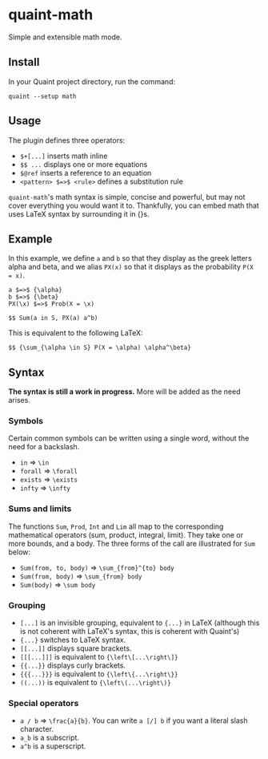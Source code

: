 
# quaint-math

Simple and extensible math mode.

## Install

In your Quaint project directory, run the command:

    quaint --setup math


## Usage

The plugin defines three operators:

* `$+[...]` inserts math inline
* `$$ ...` displays one or more equations
* `$@ref` inserts a reference to an equation
* `<pattern> $=>$ <rule>` defines a substitution rule

`quaint-math`'s math syntax is simple, concise and powerful, but may
not cover everything you would want it to. Thankfully, you can embed
math that uses LaTeX syntax by surrounding it in {}s.


## Example

In this example, we define `a` and `b` so that they display as the
greek letters alpha and beta, and we alias `PX(x)` so that it displays
as the probability `P(X = x)`.

```
a $=>$ {\alpha}
b $=>$ {\beta}
PX(\x) $=>$ Prob(X = \x)

$$ Sum(a in S, PX(a) a^b)
```

This is equivalent to the following LaTeX:

```
$$ {\sum_{\alpha \in S} P(X = \alpha) \alpha^\beta}
```


## Syntax

**The syntax is still a work in progress.** More will be added as the need arises.

### Symbols

Certain common symbols can be written using a single word, without the
need for a backslash.

* `in` => `\in`
* `forall` => `\forall`
* `exists` => `\exists`
* `infty` => `\infty`

### Sums and limits

The functions `Sum`, `Prod`, `Int` and `Lim` all map to the
corresponding mathematical operators (sum, product, integral,
limit). They take one or more bounds, and a body. The three forms of
the call are illustrated for `Sum` below:

* `Sum(from, to, body)` => `\sum_{from}^{to} body`
* `Sum(from, body)` => `\sum_{from} body`
* `Sum(body)` => `\sum body`

### Grouping

* `[...]` is an invisible grouping, equivalent to `{...}` in LaTeX
  (although this is not coherent with LaTeX's syntax, this is coherent
  with Quaint's)
* `{...}` switches to LaTeX syntax.
* `[[...]]` displays square brackets.
* `[[[...]]]` is equivalent to `{\left\[...\right\]}`
* `{{...}}` displays curly brackets.
* `{{{...}}}` is equivalent to `{\left\{...\right\}}`
* `((...))` is equivalent to `{\left\(...\right\)}`

### Special operators

* `a / b` => `\frac{a}{b}`. You can write `a [/] b` if you want a
  literal slash character.
* `a_b` is a subscript.
* `a^b` is a superscript.

